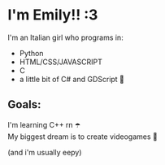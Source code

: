 
# I'm Emily!! :3  
I'm an Italian girl who programs in:
- Python  
- HTML/CSS/JAVASCRIPT  
- C   
- a little bit of C# and GDScript 🐙    
## Goals:
I'm learning C++ rn ☂️    
My biggest dream is to create videogames 🩷  

(and i'm usually eepy)  
<!---
imEmilyy/imEmilyy is a ✨ special ✨ repository because its `README.md` (this file) appears on your GitHub profile.
You can click the Preview link to take a look at your changes.
--->

